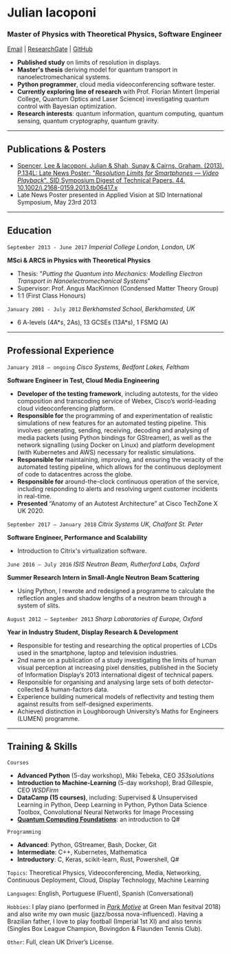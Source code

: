 # Julian Iacoponi
### Master of Physics with Theoretical Physics, Software Engineer
[Email](mailto:julian.iacoponi@gmail.com) | [ResearchGate](https://www.researchgate.net/profile/Julian_Iacoponi) | [GitHub](https://github.com/julianiacoponi)
- **Published study** on limits of resolution in displays.
- **Master's thesis** deriving model for quantum transport in nanoelectromechanical systems.
- **Python programmer**, cloud media videoconferencing software tester.
- **Currently exploring line of research** with Prof. Florian Mintert (Imperial College, Quantum Optics and Laser Science) investigating quantum control with Bayesian optimization.
- **Research interests**: quantum information, quantum computing, quantum sensing, quantum cryptography, quantum gravity.
___
## Publications & Posters

- [Spencer, Lee & Iacoponi, Julian & Shah, Sunay & Cairns, Graham. (2013). P.134L: Late News Poster: "*Resolution Limits for Smartphones — Video Playback*". SID Symposium Digest of Technical Papers. 44. 10.1002/j.2168-0159.2013.tb06417.x](https://onlinelibrary.wiley.com/doi/abs/10.1002/j.2168-0159.2013.tb06417.x)
- Late News Poster presented in Applied Vision at SID International Symposium, May 23rd 2013
___
## Education

`September 2013 - June 2017` *Imperial College London, London, UK*

__MSci & ARCS in Physics with Theoretical Physics__
- Thesis: "*Putting the Quantum into Mechanics: Modelling Electron Transport in Nanoelectromechanical Systems*"
- Supervisor: Prof. Angus MacKinnon (Condensed Matter Theory Group)
- 1:1 (First Class Honours)

`January 2001 - July 2012` *Berkhamsted School, Berkhamsted, UK*
- 6 A-levels (4A\*s, 2As), 13 GCSEs (13A\*s), 1 FSMQ (A)
___
## Professional Experience

`January 2018 – ongoing` *Cisco Systems, Bedfont Lakes, Feltham*

__Software Engineer in Test, Cloud Media Engineering__
- **Developer of the testing framework**, including autotests, for the video composition and transcoding service of Webex, Cisco’s world-leading cloud videoconferencing platform.
- **Responsible for** the programming of and experimentation of realistic simulations of new features for an automated testing pipeline. This involves: generating, sending, receiving, decoding and analysing of media packets (using Python bindings for GStreamer), as well as the network signalling (using Docker on Linux) and platform development (with Kubernetes and AWS) necessary for realistic simulations.
- **Responsible for** maintaining, improving, and ensuring the veracity of the automated testing pipeline, which allows for the continuous deployment of code to datacentres across the globe.
- **Responsible for** around-the-clock continuous operation of the service, including responding to alerts and resolving urgent customer incidents in real-time.
- **Presented** “Anatomy of an Autotest Architecture” at Cisco TechZone X UK 2020.


`September 2017 – January 2018` *Citrix Systems UK, Chalfont St. Peter*

__Software Engineer, Performance and Scalability__
- Introduction to Citrix's virtualization software.

`June 2016 – July 2016` *ISIS Neutron Beam, Rutherford Labs, Oxford*

__Summer Research Intern in Small-Angle Neutron Beam Scattering__
- Using Python, I rewrote and redesigned a programme to calculate the reflection angles and shadow lengths of a neutron beam through a system of slits.

`August 2012 – September 2013` *Sharp Laboratories of Europe, Oxford*

__Year in Industry Student, Display Research & Development__
- Responsible for testing and researching the optical properties of LCDs used in the smartphone, laptop and television industries.
- 2nd name on a publication of a study investigating the limits of human visual perception at increasing pixel densities, published in the Society of Information Display’s 2013 international digest of technical papers.
- Responsible for organising and analysing large sets of both detector-collected & human-factors data.
- Experience building numerical models of reflectivity and testing them against results from self-designed experiments.
- Achieved distinction in Loughborough University’s Maths for Engineers (LUMEN) programme.
___
## Training & Skills
`Courses`
- **Advanced Python** (5-day workshop), Miki Tebeka, CEO *353solutions*
- **Introduction to Machine-Learning** (5-day workshop), Brad Gillespie, CEO *WSDFirm*
- **DataCamp (15 courses)**, including: Supervised & Unsupervised Learning in Python, Deep Learning in Python, Python Data Science Toolbox, Convolutional Neural Networks for Image Processing
- [**Quantum Computing Foundations**](https://docs.microsoft.com/en-us/learn/paths/quantum-computing-fundamentals/): an introduction to Q#

`Programming`
- **Advanced**: Python, GStreamer, Bash, Docker, Git
- **Intermediate**: C++, Kubernetes, Mathematica
- **Introductory**: C, Keras, scikit-learn, Rust, Powershell, Q#

`Topics`: Theoretical Physics, Videoconferencing, Media, Networking, Continuous Deployment, Cloud, Display Technology, Machine Learning

`Languages`: English, Portuguese (Fluent), Spanish (Conversational)

`Hobbies`: I play piano (performed in [*Park Motive*](https://open.spotify.com/artist/05vVB8EbQEooYOY4vogV5I) at Green Man fesitval 2018) and also write my own music (jazz/bossa nova-influenced). Having a Brazilian father, I love to play football (Imperial 1st XI) and also tennis (Singles Box League Champion, Bovingdon & Flaunden Tennis Club).

`Other`: Full, clean UK Driver’s License.
